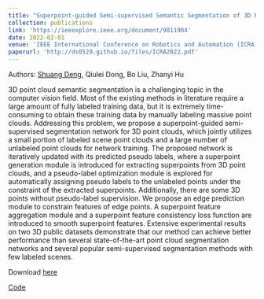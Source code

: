 ```yaml
---
title: "Superpoint-guided Semi-supervised Semantic Segmentation of 3D Point Clouds"
collection: publications
link: 'https://ieeexplore.ieee.org/document/9811904'
date: 2022-02-01
venue: 'IEEE International Conference on Robotics and Automation (ICRA)'
paperurl: 'http://ds0529.github.io/files/ICRA2022.pdf'
---
```


Authors: <u>Shuang Deng</u>, Qiulei Dong, Bo Liu, Zhanyi Hu

3D point cloud semantic segmentation is a challenging topic in the computer vision field. Most of the existing methods in literature require a large amount of fully labeled training data, but it is extremely time-consuming to obtain these training data by manually labeling massive point clouds. Addressing this problem, we propose a superpoint-guided semi-supervised segmentation network for 3D point clouds, which jointly utilizes a small portion of labeled scene point clouds and a large number of unlabeled point clouds for network training. The proposed network is iteratively updated with its predicted pseudo labels, where a superpoint generation module is introduced for extracting superpoints from 3D point clouds, and a pseudo-label optimization module is explored for automatically assigning pseudo labels to the unlabeled points under the constraint of the extracted superpoints. Additionally, there are some 3D points without pseudo-label supervision. We propose an edge prediction module to constrain features of edge points. A superpoint feature aggregation module and a superpoint feature consistency loss function are introduced to smooth superpoint features. Extensive experimental results on two 3D public datasets demonstrate that our method can achieve better performance than several state-of-the-art point cloud segmentation networks and several popular semi-supervised segmentation methods with few labeled scenes.

<p>Download <a href='http://ds0529.github.io/files/ICRA2022.pdf'>here</a></p>

<p><a href='https://github.com/ds0529/SSS-Net'>Code</a></p>

